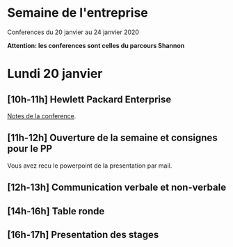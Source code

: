 # Semaine de l'entreprise
Conferences du 20 janvier au 24 janvier 2020

**Attention: les conferences sont celles du parcours Shannon**

# Lundi 20 janvier
## [10h-11h] Hewlett Packard Enterprise
[Notes de la conference](./HP/HP.html).
## [11h-12h] Ouverture de la semaine et consignes pour le PP
Vous avez recu le powerpoint de la presentation par mail.
## [12h-13h] Communication verbale et non-verbale
## [14h-16h] Table ronde
## [16h-17h] Presentation des stages
